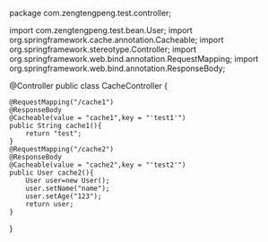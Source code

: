 package com.zengtengpeng.test.controller;

import com.zengtengpeng.test.bean.User;
import org.springframework.cache.annotation.Cacheable;
import org.springframework.stereotype.Controller;
import org.springframework.web.bind.annotation.RequestMapping;
import org.springframework.web.bind.annotation.ResponseBody;

@Controller
public class CacheController {


    @RequestMapping("/cache1")
    @ResponseBody
    @Cacheable(value = "cache1",key = "'test1'")
    public String cache1(){
        return "test";
    }
    @RequestMapping("/cache2")
    @ResponseBody
    @Cacheable(value = "cache2",key = "'test2'")
    public User cache2(){
        User user=new User();
        user.setName("name");
        user.setAge("123");
        return user;
    }

}